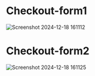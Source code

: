 # Checkout-form1
![Screenshot 2024-12-18 161112](https://github.com/user-attachments/assets/93429c6f-24e9-46ca-a7f9-3a749c3e0266)

# Checkout-form2
![Screenshot 2024-12-18 161125](https://github.com/user-attachments/assets/42d19a22-01be-4f76-b711-98e673c4cdef)
